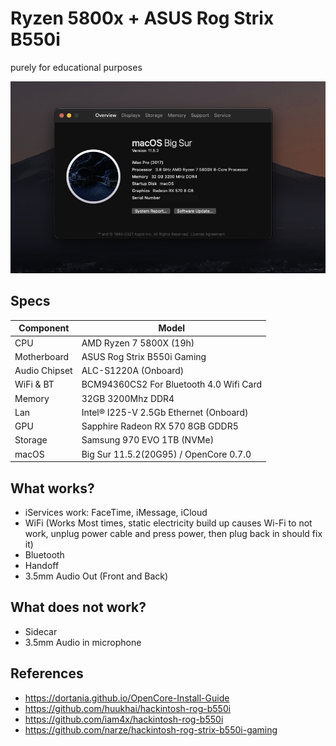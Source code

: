 # Ryzen 5800x + ASUS Rog Strix B550i
purely for educational purposes

![photo](https://github.com/ausbennett/hackintosh-rog-b550i/blob/c250cc1dbebd3d40eb77b5a0b5fc9cf561ebe2fb/pictures/system_info.png)

## Specs

| **Component** | **Model**                               |
| ------------- | --------------------------------------- |
| CPU           | AMD Ryzen 7 5800X (19h)                 |
| Motherboard   | ASUS Rog Strix B550i Gaming             |
| Audio Chipset | ALC-S1220A (Onboard)                    |
| WiFi & BT     | BCM94360CS2 For Bluetooth 4.0 Wifi Card |
| Memory        | 32GB 3200Mhz DDR4                       |
| Lan           | Intel® I225-V 2.5Gb Ethernet (Onboard)  |
| GPU           | Sapphire Radeon RX 570 8GB GDDR5        | 
| Storage       | Samsung 970 EVO 1TB (NVMe)              |
| macOS         | Big Sur 11.5.2(20G95) / OpenCore 0.7.0  |

## What works?

- iServices work: FaceTime, iMessage, iCloud
- WiFi (Works Most times, static electricity build up causes Wi-Fi to not work, unplug power cable and press power, then plug back in should fix it)
- Bluetooth
- Handoff 
- 3.5mm Audio Out (Front and Back)

## What does not work?

- Sidecar
- 3.5mm Audio in microphone

## References

- https://dortania.github.io/OpenCore-Install-Guide
- https://github.com/huukhai/hackintosh-rog-b550i
- https://github.com/iam4x/hackintosh-rog-b550i
- https://github.com/narze/hackintosh-rog-strix-b550i-gaming

